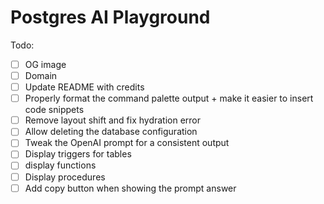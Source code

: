 # Postgres AI Playground

Todo:
- [ ] OG image
- [ ] Domain
- [ ] Update README with credits
- [ ] Properly format the command palette output + make it easier to insert code snippets
- [ ] Remove layout shift and fix hydration error
- [ ] Allow deleting the database configuration
- [ ] Tweak the OpenAI prompt for a consistent output
- [ ] Display triggers for tables
- [ ] display functions
- [ ] Display procedures
- [ ] Add copy button when showing the prompt answer